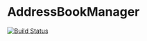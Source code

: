 # AddressBookManager

[![Build Status](https://travis-ci.org/deepaksengar/AddressBookManager.svg?branch=master)](https://travis-ci.org/deepaksengar/AddressBookManager)

